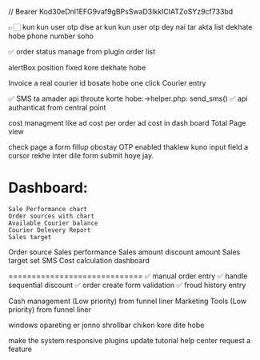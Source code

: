 //
Bearer Kod30eDnI1EFG9vaf9gBPsSwaD3IkklCIATZoSYz9cf733bd


👉🏻 kun kun user otp dise ar kun kun user otp dey nai tar akta list dekhate hobe phone number soho

✅ order status manage from plugin order list

alertBox position fixed kore dekhate hobe

Invoice a real courier id bosate hobe
one click Courier entry

✅ SMS ta amader api throute korte hobe:->helper.php: send_sms()
✅ api authanticat from central point

cost managment like ad cost
per order ad cost in dash board
Total Page view

check page a form fillup obostay OTP enabled thaklew kuno input field a cursor rekhe inter dile form submit hoye jay.

Dashboard:
=========================
    Sale Performance chart
    Order sources with chart
    Available Courier balance
    Courier Delevery Report
    Sales target

Order source
Sales performance
Sales amount 
discount amount
Sales target set
SMS Cost calculation dashboard

=============================
✅ manual order entry
✅ handle sequential discount
✅ order create form validation
✅ froud history entry

Cash management (Low priority) from funnel liner
Marketing Tools (Low priority) from funnel liner

windows opareting er jonno shrollbar chikon kore dite hobe


make the system responsive
plugins update
tutorial
help center
request a feature
